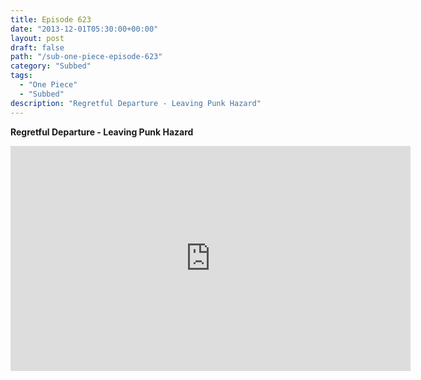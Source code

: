 ```yaml
---
title: Episode 623
date: "2013-12-01T05:30:00+00:00"
layout: post
draft: false
path: "/sub-one-piece-episode-623"
category: "Subbed"
tags:
  - "One Piece"
  - "Subbed"
description: "Regretful Departure - Leaving Punk Hazard"
---
```


**Regretful Departure - Leaving Punk Hazard**

<iframe width="640" height="360" src="https://www.rapidvideo.com/e/G6FRPFXCN3" frameborder="0" marginwidth=0 marginheight=0 scrolling=no allowfullscreen></iframe>

